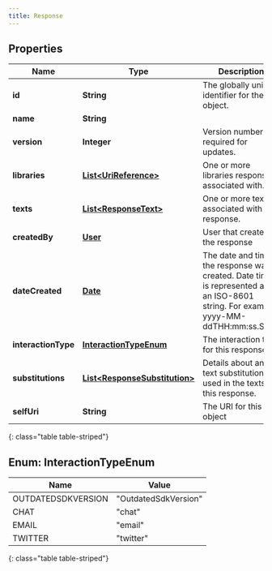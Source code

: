 ```yaml
---
title: Response
---
```


## Properties

| Name | Type | Description | Notes |
| ------------ | ------------- | ------------- | ------------- |
| **id** | **String** | The globally unique identifier for the object. |  [optional] |
| **name** | **String** |  |  [optional] |
| **version** | **Integer** | Version number required for updates. |  [optional] |
| **libraries** | [**List&lt;UriReference&gt;**](UriReference.html) | One or more libraries response is associated with. |  |
| **texts** | [**List&lt;ResponseText&gt;**](ResponseText.html) | One or more texts associated with the response. |  |
| **createdBy** | [**User**](User.html) | User that created the response |  [optional] |
| **dateCreated** | [**Date**](Date.html) | The date and time the response was created. Date time is represented as an ISO-8601 string. For example: yyyy-MM-ddTHH:mm:ss.SSSZ |  [optional] |
| **interactionType** | [**InteractionTypeEnum**](#InteractionTypeEnum) | The interaction type for this response. |  [optional] |
| **substitutions** | [**List&lt;ResponseSubstitution&gt;**](ResponseSubstitution.html) | Details about any text substitutions used in the texts for this response. |  [optional] |
| **selfUri** | **String** | The URI for this object |  [optional] |
{: class="table table-striped"}


<a name="InteractionTypeEnum"></a>

## Enum: InteractionTypeEnum

| Name | Value |
| ---- | ----- |
| OUTDATEDSDKVERSION | &quot;OutdatedSdkVersion&quot; |
| CHAT | &quot;chat&quot; |
| EMAIL | &quot;email&quot; |
| TWITTER | &quot;twitter&quot; |
{: class="table table-striped"}


